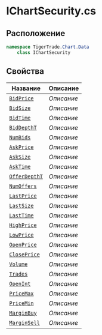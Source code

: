 
# IChartSecurity.cs
## Расположение
```csharp
namespace TigerTrade.Chart.Data  
    class IChartSecurity
```

## Свойства
| Название | Описание |
| --- | --- |
| [`BidPrice`](./svoistva/BidPrice.md) | *Описание* |
| [`BidSize`](./svoistva/BidSize.md) | *Описание* |
| [`BidTime`](./svoistva/BidTime.md) | *Описание* |
| [`BidDepthT`](./svoistva/BidDepthT.md) | *Описание* |
| [`NumBids`](./svoistva/NumBids.md) | *Описание* |
| [`AskPrice`](./svoistva/AskPrice.md) | *Описание* |
| [`AskSize`](./svoistva/AskSize.md) | *Описание* |
| [`AskTime`](./svoistva/AskTime.md) | *Описание* |
| [`OfferDepthT`](./svoistva/OfferDepthT.md) | *Описание* |
| [`NumOffers`](./svoistva/NumOffers.md) | *Описание* |
| [`LastPrice`](./svoistva/LastPrice.md) | *Описание* |
| [`LastSize`](./svoistva/LastSize.md) | *Описание* |
| [`LastTime`](./svoistva/LastTime.md) | *Описание* |
| [`HighPrice`](./svoistva/HighPrice.md) | *Описание* |
| [`LowPrice`](./svoistva/LowPrice.md) | *Описание* |
| [`OpenPrice`](./svoistva/OpenPrice.md) | *Описание* |
| [`ClosePrice`](./svoistva/ClosePrice.md) | *Описание* |
| [`Volume`](./svoistva/Volume.md) | *Описание* |
| [`Trades`](./svoistva/Trades.md) | *Описание* |
| [`OpenInt`](./svoistva/OpenInt.md) | *Описание* |
| [`PriceMax`](./svoistva/PriceMax.md) | *Описание* |
| [`PriceMin`](./svoistva/PriceMin.md) | *Описание* |
| [`MarginBuy`](./svoistva/MarginBuy.md) | *Описание* |
| [`MarginSell`](./svoistva/MarginSell.md) | *Описание* |
